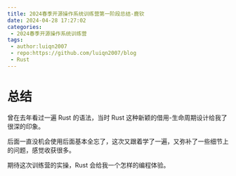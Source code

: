```yaml
---
title: 2024春季开源操作系统训练营第一阶段总结-鹿钦
date: 2024-04-28 17:27:02
categories:
 - 2024春季开源操作系统训练营
tags:
 - author:luiqn2007
 - repo:https://github.com/luiqn2007/blog
 - Rust
---
```


# 总结

曾在去年看过一遍 Rust 的语法，当时 Rust 这种新颖的借用-生命周期设计给我了很深的印象。

后面一直没机会使用后面基本全忘了，这次又跟着学了一遍，又弥补了一些细节上的问题，感觉收获很多。

期待这次训练营的实操，Rust 会给我一个怎样的编程体验。
